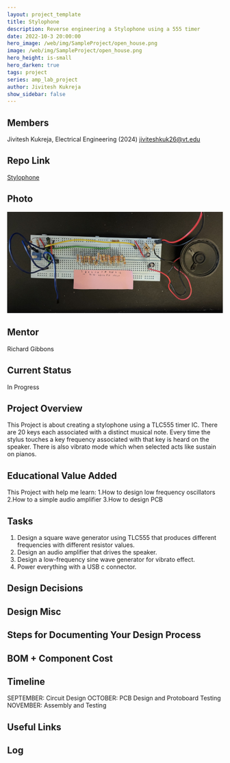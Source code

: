 ```yaml
---
layout: project_template
title: Stylophone
description: Reverse engineering a Stylophone using a 555 timer
date: 2022-10-3 20:00:00
hero_image: /web/img/SampleProject/open_house.png
image: /web/img/SampleProject/open_house.png
hero_height: is-small
hero_darken: true
tags: project
series: amp_lab_project
author: Jivitesh Kukreja
show_sidebar: false
---
```


## Members
Jivitesh Kukreja, Electrical Engineering (2024)
jiviteshkuk26@vt.edu

## Repo Link
<a class="button is-link" href="https://github.com/Amp-Lab-at-VT/Stylophone">Stylophone</a>

## Photo
![Stylophone](stylophone_prototype.jpg)

## Mentor
Richard Gibbons

## Current Status
In Progress

## Project Overview
This Project is about creating a stylophone using a TLC555 timer IC. There are 20 keys each associated with a distinct musical note. 
Every time the stylus touches a key frequency associated with that key is heard on the speaker.
There is also vibrato mode which when selected acts like sustain on pianos.

## Educational Value Added
This Project with help me learn:
1.How to design low frequency oscillators
2.How to a simple audio amplifier 
3.How to design PCB

## Tasks
1. Design a square wave generator using TLC555 that produces different frequencies with different resistor values.
2. Design an audio amplifier that drives the speaker.
3. Design a low-frequency sine wave generator for vibrato effect.
4. Power everything with a USB c connector. 

## Design Decisions

## Design Misc

## Steps for Documenting Your Design Process

## BOM + Component Cost

## Timeline
SEPTEMBER: Circuit Design 
OCTOBER: PCB Design and Protoboard Testing
NOVEMBER: Assembly and Testing

## Useful Links

## Log
